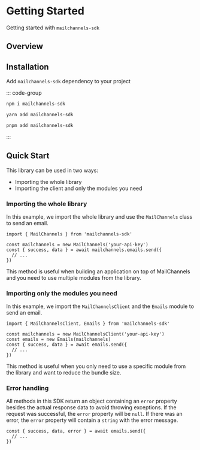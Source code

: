 # Getting Started

Getting started with `mailchannels-sdk`

## Overview

<!-- @include: ../README.md#overview -->
<!-- @include: ../README.md#note -->

## Installation

Add `mailchannels-sdk` dependency to your project

::: code-group
```sh [npm]
npm i mailchannels-sdk
```

```sh [yarn]
yarn add mailchannels-sdk
```

```sh [pnpm]
pnpm add mailchannels-sdk
```
:::

## Quick Start

This library can be used in two ways:
- Importing the whole library
- Importing the client and only the modules you need

### Importing the whole library

In this example, we import the whole library and use the `MailChannels` class to send an email.

```ts{1}
import { MailChannels } from 'mailchannels-sdk'

const mailchannels = new MailChannels('your-api-key')
const { success, data } = await mailchannels.emails.send({
  // ...
})
```

This method is useful when building an application on top of MailChannels and you need to use multiple modules from the library.

### Importing only the modules you need

In this example, we import the `MailChannelsClient` and the `Emails` module to send an email.

```ts{1}
import { MailChannelsClient, Emails } from 'mailchannels-sdk'

const mailchannels = new MailChannelsClient('your-api-key')
const emails = new Emails(mailchannels)
const { success, data } = await emails.send({
  // ...
})
```

This method is useful when you only need to use a specific module from the library and want to reduce the bundle size.

### Error handling

All methods in this SDK return an object containing an `error` property besides the actual response data to avoid throwing exceptions. If the request was successful, the `error` property will be `null`. If there was an error, the `error` property will contain a `string` with the error message.

```ts{1}
const { success, data, error } = await emails.send({
  // ...
})
```
